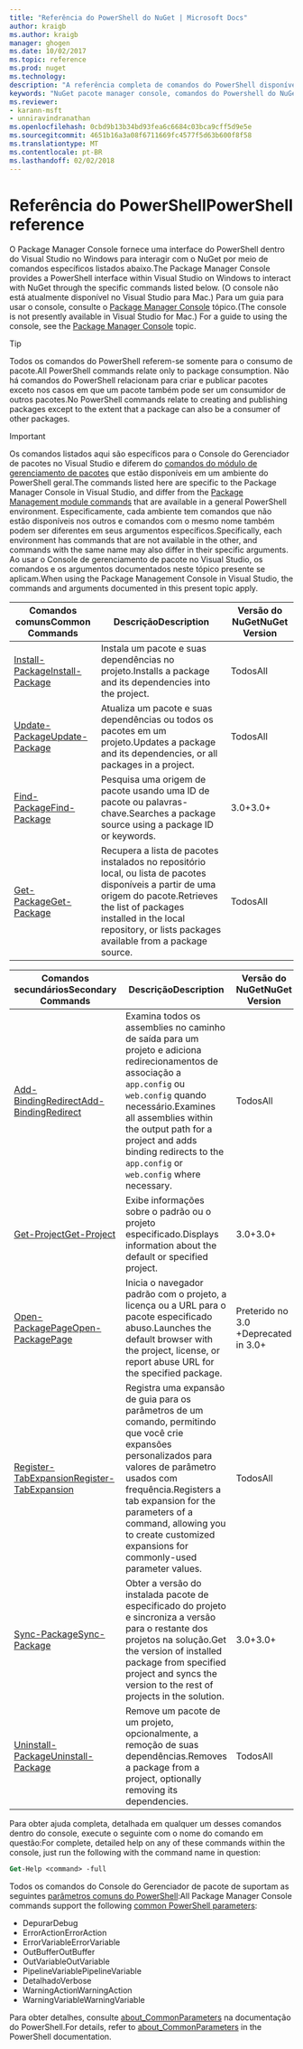 ```yaml
---
title: "Referência do PowerShell do NuGet | Microsoft Docs"
author: kraigb
ms.author: kraigb
manager: ghogen
ms.date: 10/02/2017
ms.topic: reference
ms.prod: nuget
ms.technology: 
description: "A referência completa de comandos do PowerShell disponíveis no Console do Gerenciador de pacotes do NuGet no Visual Studio."
keywords: "NuGet pacote manager console, comandos do Powershell do NuGet, referência do Powershell do NuGet"
ms.reviewer:
- karann-msft
- unniravindranathan
ms.openlocfilehash: 0cbd9b13b34bd93fea6c6684c03bca9cff5d9e5e
ms.sourcegitcommit: 4651b16a3a08f6711669fc4577f5d63b600f8f58
ms.translationtype: MT
ms.contentlocale: pt-BR
ms.lasthandoff: 02/02/2018
---
```

# <a name="powershell-reference"></a><span data-ttu-id="a8ad1-104">Referência do PowerShell</span><span class="sxs-lookup"><span data-stu-id="a8ad1-104">PowerShell reference</span></span>

<span data-ttu-id="a8ad1-105">O Package Manager Console fornece uma interface do PowerShell dentro do Visual Studio no Windows para interagir com o NuGet por meio de comandos específicos listados abaixo.</span><span class="sxs-lookup"><span data-stu-id="a8ad1-105">The Package Manager Console provides a PowerShell interface within Visual Studio on Windows to interact with NuGet through the specific commands listed below.</span></span> <span data-ttu-id="a8ad1-106">(O console não está atualmente disponível no Visual Studio para Mac.) Para um guia para usar o console, consulte o [Package Manager Console](../tools/package-manager-console.md) tópico.</span><span class="sxs-lookup"><span data-stu-id="a8ad1-106">(The console is not presently available in Visual Studio for Mac.) For a guide to using the console, see the [Package Manager Console](../tools/package-manager-console.md) topic.</span></span>

> [!Tip]
> <span data-ttu-id="a8ad1-107">Todos os comandos do PowerShell referem-se somente para o consumo de pacote.</span><span class="sxs-lookup"><span data-stu-id="a8ad1-107">All PowerShell commands relate only to package consumption.</span></span> <span data-ttu-id="a8ad1-108">Não há comandos do PowerShell relacionam para criar e publicar pacotes exceto nos casos em que um pacote também pode ser um consumidor de outros pacotes.</span><span class="sxs-lookup"><span data-stu-id="a8ad1-108">No PowerShell commands relate to creating and publishing packages except to the extent that a package can also be a consumer of other packages.</span></span>

> [!Important]
> <span data-ttu-id="a8ad1-109">Os comandos listados aqui são específicos para o Console do Gerenciador de pacotes no Visual Studio e diferem do [comandos do módulo de gerenciamento de pacotes](/powershell/module/packagemanagement/?view=powershell-6) que estão disponíveis em um ambiente do PowerShell geral.</span><span class="sxs-lookup"><span data-stu-id="a8ad1-109">The commands listed here are specific to the Package Manager Console in Visual Studio, and differ from the [Package Management module commands](/powershell/module/packagemanagement/?view=powershell-6) that are available in a general PowerShell environment.</span></span> <span data-ttu-id="a8ad1-110">Especificamente, cada ambiente tem comandos que não estão disponíveis nos outros e comandos com o mesmo nome também podem ser diferentes em seus argumentos específicos.</span><span class="sxs-lookup"><span data-stu-id="a8ad1-110">Specifically, each environment has commands that are not available in the other, and commands with the same name may also differ in their specific arguments.</span></span> <span data-ttu-id="a8ad1-111">Ao usar o Console de gerenciamento de pacote no Visual Studio, os comandos e os argumentos documentados neste tópico presente se aplicam.</span><span class="sxs-lookup"><span data-stu-id="a8ad1-111">When using the Package Management Console in Visual Studio, the commands and arguments documented in this present topic apply.</span></span>

| <span data-ttu-id="a8ad1-112">Comandos comuns</span><span class="sxs-lookup"><span data-stu-id="a8ad1-112">Common Commands</span></span> | <span data-ttu-id="a8ad1-113">Descrição</span><span class="sxs-lookup"><span data-stu-id="a8ad1-113">Description</span></span> | <span data-ttu-id="a8ad1-114">Versão do NuGet</span><span class="sxs-lookup"><span data-stu-id="a8ad1-114">NuGet Version</span></span> |
| --- | --- | --- |
| [<span data-ttu-id="a8ad1-115">Install-Package</span><span class="sxs-lookup"><span data-stu-id="a8ad1-115">Install-Package</span></span>](ps-ref-install-package.md) | <span data-ttu-id="a8ad1-116">Instala um pacote e suas dependências no projeto.</span><span class="sxs-lookup"><span data-stu-id="a8ad1-116">Installs a package and its dependencies into the project.</span></span> | <span data-ttu-id="a8ad1-117">Todos</span><span class="sxs-lookup"><span data-stu-id="a8ad1-117">All</span></span> |
| [<span data-ttu-id="a8ad1-118">Update-Package</span><span class="sxs-lookup"><span data-stu-id="a8ad1-118">Update-Package</span></span>](ps-ref-update-package.md) | <span data-ttu-id="a8ad1-119">Atualiza um pacote e suas dependências ou todos os pacotes em um projeto.</span><span class="sxs-lookup"><span data-stu-id="a8ad1-119">Updates a package and its dependencies, or all packages in a project.</span></span> | <span data-ttu-id="a8ad1-120">Todos</span><span class="sxs-lookup"><span data-stu-id="a8ad1-120">All</span></span> |
| [<span data-ttu-id="a8ad1-121">Find-Package</span><span class="sxs-lookup"><span data-stu-id="a8ad1-121">Find-Package</span></span>](ps-ref-find-package.md) | <span data-ttu-id="a8ad1-122">Pesquisa uma origem de pacote usando uma ID de pacote ou palavras-chave.</span><span class="sxs-lookup"><span data-stu-id="a8ad1-122">Searches a package source using a package ID or keywords.</span></span> | <span data-ttu-id="a8ad1-123">3.0+</span><span class="sxs-lookup"><span data-stu-id="a8ad1-123">3.0+</span></span> |
| [<span data-ttu-id="a8ad1-124">Get-Package</span><span class="sxs-lookup"><span data-stu-id="a8ad1-124">Get-Package</span></span>](ps-ref-get-package.md) | <span data-ttu-id="a8ad1-125">Recupera a lista de pacotes instalados no repositório local, ou lista de pacotes disponíveis a partir de uma origem do pacote.</span><span class="sxs-lookup"><span data-stu-id="a8ad1-125">Retrieves the list of packages installed in the local repository, or lists packages available from a package source.</span></span> | <span data-ttu-id="a8ad1-126">Todos</span><span class="sxs-lookup"><span data-stu-id="a8ad1-126">All</span></span> |

| <span data-ttu-id="a8ad1-127">Comandos secundários</span><span class="sxs-lookup"><span data-stu-id="a8ad1-127">Secondary Commands</span></span> | <span data-ttu-id="a8ad1-128">Descrição</span><span class="sxs-lookup"><span data-stu-id="a8ad1-128">Description</span></span> | <span data-ttu-id="a8ad1-129">Versão do NuGet</span><span class="sxs-lookup"><span data-stu-id="a8ad1-129">NuGet Version</span></span> |
| --- | --- | --- |
| [<span data-ttu-id="a8ad1-130">Add-BindingRedirect</span><span class="sxs-lookup"><span data-stu-id="a8ad1-130">Add-BindingRedirect</span></span>](ps-ref-add-bindingredirect.md) | <span data-ttu-id="a8ad1-131">Examina todos os assemblies no caminho de saída para um projeto e adiciona redirecionamentos de associação a `app.config` ou `web.config` quando necessário.</span><span class="sxs-lookup"><span data-stu-id="a8ad1-131">Examines all assemblies within the output path for a project and adds binding redirects to the `app.config` or `web.config` where necessary.</span></span> | <span data-ttu-id="a8ad1-132">Todos</span><span class="sxs-lookup"><span data-stu-id="a8ad1-132">All</span></span> |
| [<span data-ttu-id="a8ad1-133">Get-Project</span><span class="sxs-lookup"><span data-stu-id="a8ad1-133">Get-Project</span></span>](ps-ref-get-project.md) | <span data-ttu-id="a8ad1-134">Exibe informações sobre o padrão ou o projeto especificado.</span><span class="sxs-lookup"><span data-stu-id="a8ad1-134">Displays information about the default or specified project.</span></span> | <span data-ttu-id="a8ad1-135">3.0+</span><span class="sxs-lookup"><span data-stu-id="a8ad1-135">3.0+</span></span> |
| [<span data-ttu-id="a8ad1-136">Open-PackagePage</span><span class="sxs-lookup"><span data-stu-id="a8ad1-136">Open-PackagePage</span></span>](ps-ref-open-packagepage.md) | <span data-ttu-id="a8ad1-137">Inicia o navegador padrão com o projeto, a licença ou a URL para o pacote especificado abuso.</span><span class="sxs-lookup"><span data-stu-id="a8ad1-137">Launches the default browser with the project, license, or report abuse URL for the specified package.</span></span> | <span data-ttu-id="a8ad1-138">Preterido no 3.0 +</span><span class="sxs-lookup"><span data-stu-id="a8ad1-138">Deprecated in 3.0+</span></span> |
| [<span data-ttu-id="a8ad1-139">Register-TabExpansion</span><span class="sxs-lookup"><span data-stu-id="a8ad1-139">Register-TabExpansion</span></span>](ps-ref-register-tabexpansion.md) | <span data-ttu-id="a8ad1-140">Registra uma expansão de guia para os parâmetros de um comando, permitindo que você crie expansões personalizados para valores de parâmetro usados com frequência.</span><span class="sxs-lookup"><span data-stu-id="a8ad1-140">Registers a tab expansion for the parameters of a command, allowing you to create customized expansions for commonly-used parameter values.</span></span> | <span data-ttu-id="a8ad1-141">Todos</span><span class="sxs-lookup"><span data-stu-id="a8ad1-141">All</span></span> |
| [<span data-ttu-id="a8ad1-142">Sync-Package</span><span class="sxs-lookup"><span data-stu-id="a8ad1-142">Sync-Package</span></span>](ps-ref-sync-package.md) | <span data-ttu-id="a8ad1-143">Obter a versão do instalada pacote de especificado do projeto e sincroniza a versão para o restante dos projetos na solução.</span><span class="sxs-lookup"><span data-stu-id="a8ad1-143">Get the version of installed package from specified project and syncs the version to the rest of projects in the solution.</span></span> | <span data-ttu-id="a8ad1-144">3.0+</span><span class="sxs-lookup"><span data-stu-id="a8ad1-144">3.0+</span></span> |
| [<span data-ttu-id="a8ad1-145">Uninstall-Package</span><span class="sxs-lookup"><span data-stu-id="a8ad1-145">Uninstall-Package</span></span>](ps-ref-uninstall-package.md) | <span data-ttu-id="a8ad1-146">Remove um pacote de um projeto, opcionalmente, a remoção de suas dependências.</span><span class="sxs-lookup"><span data-stu-id="a8ad1-146">Removes a package from a project, optionally removing its dependencies.</span></span> | <span data-ttu-id="a8ad1-147">Todos</span><span class="sxs-lookup"><span data-stu-id="a8ad1-147">All</span></span> |

<span data-ttu-id="a8ad1-148">Para obter ajuda completa, detalhada em qualquer um desses comandos dentro do console, execute o seguinte com o nome do comando em questão:</span><span class="sxs-lookup"><span data-stu-id="a8ad1-148">For complete, detailed help on any of these commands within the console, just run the following with the command name in question:</span></span>

```ps
Get-Help <command> -full
```

<span data-ttu-id="a8ad1-149">Todos os comandos do Console do Gerenciador de pacote de suportam as seguintes [parâmetros comuns do PowerShell](http://go.microsoft.com/fwlink/?LinkID=113216):</span><span class="sxs-lookup"><span data-stu-id="a8ad1-149">All Package Manager Console commands support the following [common PowerShell parameters](http://go.microsoft.com/fwlink/?LinkID=113216):</span></span>

- <span data-ttu-id="a8ad1-150">Depurar</span><span class="sxs-lookup"><span data-stu-id="a8ad1-150">Debug</span></span>
- <span data-ttu-id="a8ad1-151">ErrorAction</span><span class="sxs-lookup"><span data-stu-id="a8ad1-151">ErrorAction</span></span>
- <span data-ttu-id="a8ad1-152">ErrorVariable</span><span class="sxs-lookup"><span data-stu-id="a8ad1-152">ErrorVariable</span></span>
- <span data-ttu-id="a8ad1-153">OutBuffer</span><span class="sxs-lookup"><span data-stu-id="a8ad1-153">OutBuffer</span></span>
- <span data-ttu-id="a8ad1-154">OutVariable</span><span class="sxs-lookup"><span data-stu-id="a8ad1-154">OutVariable</span></span>
- <span data-ttu-id="a8ad1-155">PipelineVariable</span><span class="sxs-lookup"><span data-stu-id="a8ad1-155">PipelineVariable</span></span>
- <span data-ttu-id="a8ad1-156">Detalhado</span><span class="sxs-lookup"><span data-stu-id="a8ad1-156">Verbose</span></span>
- <span data-ttu-id="a8ad1-157">WarningAction</span><span class="sxs-lookup"><span data-stu-id="a8ad1-157">WarningAction</span></span>
- <span data-ttu-id="a8ad1-158">WarningVariable</span><span class="sxs-lookup"><span data-stu-id="a8ad1-158">WarningVariable</span></span>

<span data-ttu-id="a8ad1-159">Para obter detalhes, consulte [about_CommonParameters](http://go.microsoft.com/fwlink/?LinkID=113216) na documentação do PowerShell.</span><span class="sxs-lookup"><span data-stu-id="a8ad1-159">For details, refer to [about_CommonParameters](http://go.microsoft.com/fwlink/?LinkID=113216) in the PowerShell documentation.</span></span>
